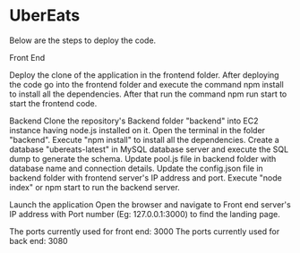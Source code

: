 # UberEats

Below are the steps to deploy the code.

Front End

Deploy the clone of the application in the frontend folder. After deploying the code go into the frontend folder and execute the command npm install to install all the dependencies. After that run the command npm run start to start the frontend code.

Backend
Clone the repository's Backend folder "backend" into EC2 instance having node.js installed on it. Open the terminal in the folder "backend". Execute "npm install" to install all the dependencies. Create a database "ubereats-latest" in MySQL database server and execute the SQL dump to generate the schema. Update pool.js file in backend folder with database name and connection details. Update the config.json file in backend folder with frontend server's IP address and port. Execute "node index" or npm start to run the backend server.

Launch the application Open the browser and navigate to Front end server's IP address with Port number (Eg: 127.0.0.1:3000) to find the landing page.

The ports currently used for front end: 3000 The ports currently used for back end: 3080
